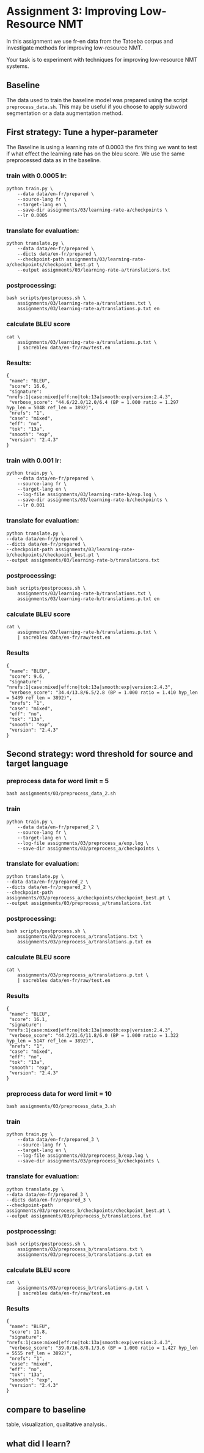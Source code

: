# Assignment 3: Improving Low-Resource NMT

In this assignment we use fr-en data from the Tatoeba
corpus and investigate methods for improving low-resource NMT.

Your task is to experiment with techniques for improving
low-resource NMT systems.

## Baseline

The data used to train the baseline model was prepared using
the script `preprocess_data.sh`.
This may be useful if you choose to apply subword
segmentation or a data augmentation method.

## First strategy: Tune a hyper-parameter

The Baseline is using a learning rate of 0.0003 the firs thing we want to test if what effect the learning rate has on the bleu score. We use the same preprocessed data as in the baseline.

### train with 0.0005 lr:
```
python train.py \
    --data data/en-fr/prepared \
    --source-lang fr \
    --target-lang en \
    --save-dir assignments/03/learning-rate-a/checkpoints \
    --lr 0.0005
```
### translate for evaluation:
```
python translate.py \
    --data data/en-fr/prepared \
    --dicts data/en-fr/prepared \
    --checkpoint-path assignments/03/learning-rate-a/checkpoints/checkpoint_best.pt \
    --output assignments/03/learning-rate-a/translations.txt
```
### postprocessing:
```
bash scripts/postprocess.sh \
    assignments/03/learning-rate-a/translations.txt \
    assignments/03/learning-rate-a/translations.p.txt en
```
### calculate BLEU score
```
cat \
    assignments/03/learning-rate-a/translations.p.txt \
    | sacrebleu data/en-fr/raw/test.en
```
### Results:
```
{
 "name": "BLEU",
 "score": 16.6,
 "signature": "nrefs:1|case:mixed|eff:no|tok:13a|smooth:exp|version:2.4.3",
 "verbose_score": "44.6/22.0/12.0/6.4 (BP = 1.000 ratio = 1.297 hyp_len = 5048 ref_len = 3892)",
 "nrefs": "1",
 "case": "mixed",
 "eff": "no",
 "tok": "13a",
 "smooth": "exp",
 "version": "2.4.3"
}
```

### train with 0.001 lr:
```
python train.py \
    --data data/en-fr/prepared \
    --source-lang fr \
    --target-lang en \
    --log-file assignments/03/learning-rate-b/exp.log \
    --save-dir assignments/03/learning-rate-b/checkpoints \
    --lr 0.001
```

### translate for evaluation:
```
python translate.py \
--data data/en-fr/prepared \
--dicts data/en-fr/prepared \
--checkpoint-path assignments/03/learning-rate-b/checkpoints/checkpoint_best.pt \
--output assignments/03/learning-rate-b/translations.txt
```

### postprocessing:
```
bash scripts/postprocess.sh \
    assignments/03/learning-rate-b/translations.txt \
    assignments/03/learning-rate-b/translations.p.txt en
```

### calculate BLEU score
```
cat \
    assignments/03/learning-rate-b/translations.p.txt \
    | sacrebleu data/en-fr/raw/test.en
```

### Results
```
{
 "name": "BLEU",
 "score": 9.6,
 "signature": "nrefs:1|case:mixed|eff:no|tok:13a|smooth:exp|version:2.4.3",
 "verbose_score": "34.4/13.8/6.5/2.8 (BP = 1.000 ratio = 1.410 hyp_len = 5489 ref_len = 3892)",
 "nrefs": "1",
 "case": "mixed",
 "eff": "no",
 "tok": "13a",
 "smooth": "exp",
 "version": "2.4.3"
}
```

## Second strategy: word threshold for source and target language

### preprocess data for word limit = 5
```
bash assignments/03/preprocess_data_2.sh
```

### train
```
python train.py \
    --data data/en-fr/prepared_2 \
    --source-lang fr \
    --target-lang en \
    --log-file assignments/03/preprocess_a/exp.log \
    --save-dir assignments/03/preprocess_a/checkpoints \
```

### translate for evaluation:
```
python translate.py \
--data data/en-fr/prepared_2 \
--dicts data/en-fr/prepared_2 \
--checkpoint-path assignments/03/preprocess_a/checkpoints/checkpoint_best.pt \
--output assignments/03/preprocess_a/translations.txt
```

### postprocessing:
```
bash scripts/postprocess.sh \
    assignments/03/preprocess_a/translations.txt \
    assignments/03/preprocess_a/translations.p.txt en
```

### calculate BLEU score
```
cat \
    assignments/03/preprocess_a/translations.p.txt \
    | sacrebleu data/en-fr/raw/test.en
```

### Results
```
{
 "name": "BLEU",
 "score": 16.1,
 "signature": "nrefs:1|case:mixed|eff:no|tok:13a|smooth:exp|version:2.4.3",
 "verbose_score": "44.2/21.6/11.8/6.0 (BP = 1.000 ratio = 1.322 hyp_len = 5147 ref_len = 3892)",
 "nrefs": "1",
 "case": "mixed",
 "eff": "no",
 "tok": "13a",
 "smooth": "exp",
 "version": "2.4.3"
}
```

### preprocess data for word limit = 10
```
bash assignments/03/preprocess_data_3.sh
```

### train
```
python train.py \
    --data data/en-fr/prepared_3 \
    --source-lang fr \
    --target-lang en \
    --log-file assignments/03/preprocess_b/exp.log \
    --save-dir assignments/03/preprocess_b/checkpoints \
```

### translate for evaluation:
```
python translate.py \
--data data/en-fr/prepared_3 \
--dicts data/en-fr/prepared_3 \
--checkpoint-path assignments/03/preprocess_b/checkpoints/checkpoint_best.pt \
--output assignments/03/preprocess_b/translations.txt
```

### postprocessing:
```
bash scripts/postprocess.sh \
    assignments/03/preprocess_b/translations.txt \
    assignments/03/preprocess_b/translations.p.txt en
```

### calculate BLEU score
```
cat \
    assignments/03/preprocess_b/translations.p.txt \
    | sacrebleu data/en-fr/raw/test.en
```

### Results
```
{
 "name": "BLEU",
 "score": 11.8,
 "signature": "nrefs:1|case:mixed|eff:no|tok:13a|smooth:exp|version:2.4.3",
 "verbose_score": "39.0/16.8/8.1/3.6 (BP = 1.000 ratio = 1.427 hyp_len = 5555 ref_len = 3892)",
 "nrefs": "1",
 "case": "mixed",
 "eff": "no",
 "tok": "13a",
 "smooth": "exp",
 "version": "2.4.3"
}
```

## compare to baseline

table, visualization, qualitative analysis..

## what did I learn?